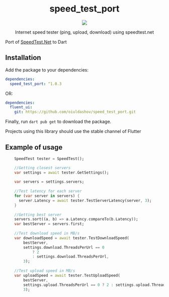 <div>
  <h1 align="center">speed_test_port</h1>
  <p align="center" >
    <a title="Pub" href="https://pub.dartlang.org/packages/speed_test_port" >
      <img src="https://img.shields.io/pub/v/speed_test_port.svg?style=popout&include_prereleases" />
    </a>
  </p>
  <p align="center">
  Internet speed tester (ping, upload, download) using speedtest.net
  </p>
</div>

Port of [SpeedTest.Net](https://github.com/hasali19/SpeedTest.Net) to Dart

## Installation

Add the package to your dependencies:

```yaml
dependencies:
  speed_test_port: ^1.0.3
```

OR:

```yaml
dependencies:
  fluent_ui:
    git: https://github.com/oiuldashov/speed_test_port.git
```


Finally, run `dart pub get` to download the package.

Projects using this library should use the stable channel of Flutter



## Example of usage
```dart
    SpeedTest tester = SpeedTest();

    //Getting closest servers
    var settings = await tester.GetSettings();
    
    var servers = settings.servers;
    
    //Test latency for each server
    for (var server in servers) {
      server.Latency = await tester.TestServerLatency(server, 3);
    }
    
    //Getting best server
    servers.sort((a, b) => a.Latency.compareTo(b.Latency));
    var bestServer = servers.first;
    
    //Test download speed in MB/s
    var downloadSpeed = await tester.TestDownloadSpeed(
        bestServer,
        settings.download.ThreadsPerUrl == 0
            ? 2
            : settings.download.ThreadsPerUrl,
        3);
        
    //Test upload speed in MB/s
    var uploadSpeed = await tester.TestUploadSpeed(
        bestServer,
        settings.upload.ThreadsPerUrl == 0 ? 2 : settings.upload.ThreadsPerUrl,
        3);

```
